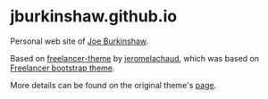 jburkinshaw.github.io
=========================

Personal web site of [Joe Burkinshaw](http:/joeburkinshaw.com).

Based on [freelancer-theme](https://github.com/jeromelachaud/freelancer-theme) by [jeromelachaud](https://github.com/jeromelachaud), which was based on [Freelancer bootstrap theme](http://startbootstrap.com/templates/freelancer/).

More details can be found on the original theme's [page](https://github.com/jeromelachaud/freelancer-theme).
